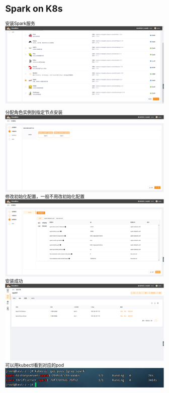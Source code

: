 # Spark on  K8s
安装Spark服务
![img.png](../images/spark-1.png)

分配角色实例到指定节点安装
![img.png](../images/spark-2.png)
修改初始化配置，一般不用改初始化配置
![img.png](../images/spark-3.png)
安装成功
![img.png](../images/spark-4.png)
可以用kubectl看到对应的pod
![img.png](../images/spark-5.png)